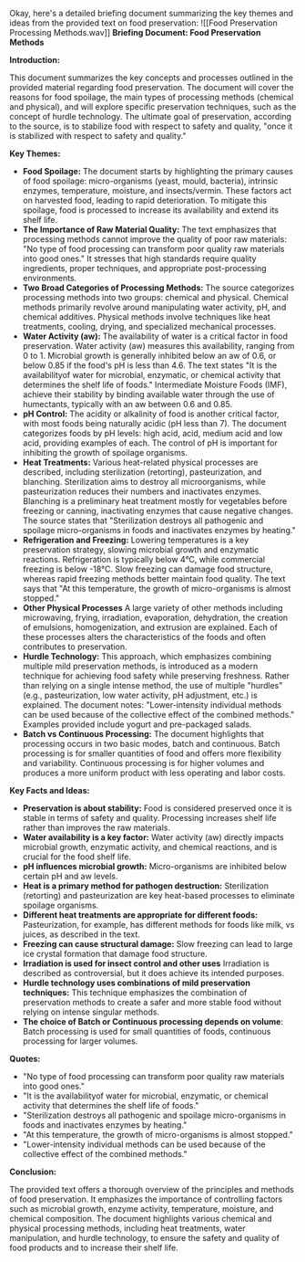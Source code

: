 Okay, here's a detailed briefing document summarizing the key themes and ideas from the provided text on food preservation:
![[Food Preservation Processing Methods.wav]]
**Briefing Document: Food Preservation Methods**

**Introduction:**

This document summarizes the key concepts and processes outlined in the provided material regarding food preservation. The document will cover the reasons for food spoilage, the main types of processing methods (chemical and physical), and will explore specific preservation techniques, such as the concept of hurdle technology. The ultimate goal of preservation, according to the source, is to stabilize food with respect to safety and quality, "once it is stabilized with respect to safety and quality."

**Key Themes:**

- **Food Spoilage:** The document starts by highlighting the primary causes of food spoilage: micro-organisms (yeast, mould, bacteria), intrinsic enzymes, temperature, moisture, and insects/vermin. These factors act on harvested food, leading to rapid deterioration. To mitigate this spoilage, food is processed to increase its availability and extend its shelf life.
- **The Importance of Raw Material Quality:** The text emphasizes that processing methods cannot improve the quality of poor raw materials: "No type of food processing can transform poor quality raw materials into good ones." It stresses that high standards require quality ingredients, proper techniques, and appropriate post-processing environments.
- **Two Broad Categories of Processing Methods:** The source categorizes processing methods into two groups: chemical and physical. Chemical methods primarily revolve around manipulating water activity, pH, and chemical additives. Physical methods involve techniques like heat treatments, cooling, drying, and specialized mechanical processes.
- **Water Activity (aw):** The availability of water is a critical factor in food preservation. Water activity (aw) measures this availability, ranging from 0 to 1. Microbial growth is generally inhibited below an aw of 0.6, or below 0.85 if the food's pH is less than 4.6. The text states "It is the availabilityof water for microbial, enzymatic, or chemical activity that determines the shelf life of foods." Intermediate Moisture Foods (IMF), achieve their stability by binding available water through the use of humectants, typically with an aw between 0.6 and 0.85.
- **pH Control:** The acidity or alkalinity of food is another critical factor, with most foods being naturally acidic (pH less than 7). The document categorizes foods by pH levels: high acid, acid, medium acid and low acid, providing examples of each. The control of pH is important for inhibiting the growth of spoilage organisms.
- **Heat Treatments:** Various heat-related physical processes are described, including sterilization (retorting), pasteurization, and blanching. Sterilization aims to destroy all microorganisms, while pasteurization reduces their numbers and inactivates enzymes. Blanching is a preliminary heat treatment mostly for vegetables before freezing or canning, inactivating enzymes that cause negative changes. The source states that "Sterilization destroys all pathogenic and spoilage micro-organisms in foods and inactivates enzymes by heating."
- **Refrigeration and Freezing:** Lowering temperatures is a key preservation strategy, slowing microbial growth and enzymatic reactions. Refrigeration is typically below 4°C, while commercial freezing is below -18°C. Slow freezing can damage food structure, whereas rapid freezing methods better maintain food quality. The text says that "At this temperature, the growth of micro-organisms is almost stopped."
- **Other Physical Processes** A large variety of other methods including microwaving, frying, irradiation, evaporation, dehydration, the creation of emulsions, homogenization, and extrusion are explained. Each of these processes alters the characteristics of the foods and often contributes to preservation.
- **Hurdle Technology:** This approach, which emphasizes combining multiple mild preservation methods, is introduced as a modern technique for achieving food safety while preserving freshness. Rather than relying on a single intense method, the use of multiple "hurdles" (e.g., pasteurization, low water activity, pH adjustment, etc.) is explained. The document notes: "Lower-intensity individual methods can be used because of the collective effect of the combined methods." Examples provided include yogurt and pre-packaged salads.
- **Batch vs Continuous Processing:** The document highlights that processing occurs in two basic modes, batch and continuous. Batch processing is for smaller quantities of food and offers more flexibility and variability. Continuous processing is for higher volumes and produces a more uniform product with less operating and labor costs.

**Key Facts and Ideas:**

- **Preservation is about stability:** Food is considered preserved once it is stable in terms of safety and quality. Processing increases shelf life rather than improves the raw materials.
- **Water availability is a key factor:** Water activity (aw) directly impacts microbial growth, enzymatic activity, and chemical reactions, and is crucial for the food shelf life.
- **pH influences microbial growth:** Micro-organisms are inhibited below certain pH and aw levels.
- **Heat is a primary method for pathogen destruction:** Sterilization (retorting) and pasteurization are key heat-based processes to eliminate spoilage organisms.
- **Different heat treatments are appropriate for different foods:** Pasteurization, for example, has different methods for foods like milk, vs juices, as described in the text.
- **Freezing can cause structural damage:** Slow freezing can lead to large ice crystal formation that damage food structure.
- **Irradiation is used for insect control and other uses** Irradiation is described as controversial, but it does achieve its intended purposes.
- **Hurdle technology uses combinations of mild preservation techniques:** This technique emphasizes the combination of preservation methods to create a safer and more stable food without relying on intense singular methods.
- **The choice of Batch or Continuous processing depends on volume**: Batch processing is used for small quantities of foods, continuous processing for larger volumes.

**Quotes:**

- "No type of food processing can transform poor quality raw materials into good ones."
- "It is the availabilityof water for microbial, enzymatic, or chemical activity that determines the shelf life of foods."
- "Sterilization destroys all pathogenic and spoilage micro-organisms in foods and inactivates enzymes by heating."
- "At this temperature, the growth of micro-organisms is almost stopped."
- "Lower-intensity individual methods can be used because of the collective effect of the combined methods."

**Conclusion:**

The provided text offers a thorough overview of the principles and methods of food preservation. It emphasizes the importance of controlling factors such as microbial growth, enzyme activity, temperature, moisture, and chemical composition. The document highlights various chemical and physical processing methods, including heat treatments, water manipulation, and hurdle technology, to ensure the safety and quality of food products and to increase their shelf life.
